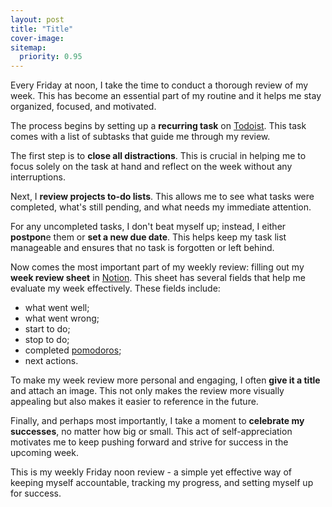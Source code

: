 ```yaml
---
layout: post
title: "Title"
cover-image: 
sitemap:
  priority: 0.95
---
```


Every Friday at noon, I take the time to conduct a thorough review of my week. This has become an essential part of my routine and it helps me stay organized, focused, and motivated.

The process begins by setting up a **recurring task** on [Todoist](https://www.todoist.com). This task comes with a list of subtasks that guide me through my review.

The first step is to **close all distractions**. This is crucial in helping me to focus solely on the task at hand and reflect on the week without any interruptions.

Next, I **review projects to-do lists**. This allows me to see what tasks were completed, what's still pending, and what needs my immediate attention.

For any uncompleted tasks, I don't beat myself up; instead, I either **postpon**e them or **set a new due date**. This helps keep my task list manageable and ensures that no task is forgotten or left behind.

Now comes the most important part of my weekly review: filling out my **week review sheet** in [Notion](https://notion.so). This sheet has several fields that help me evaluate my week effectively. These fields include:
- what went well;
- what went wrong;
- start to do; 
- stop to do;
- completed [pomodoros](/_posts/2024-01-11-100-pomodoro.md);
- next actions.

To make my week review more personal and engaging, I often **give it a title** and attach an image. This not only makes the review more visually appealing but also makes it easier to reference in the future.

Finally, and perhaps most importantly, I take a moment to **celebrate my successes**, no matter how big or small. This act of self-appreciation motivates me to keep pushing forward and strive for success in the upcoming week.

This is my weekly Friday noon review - a simple yet effective way of keeping myself accountable, tracking my progress, and setting myself up for success.